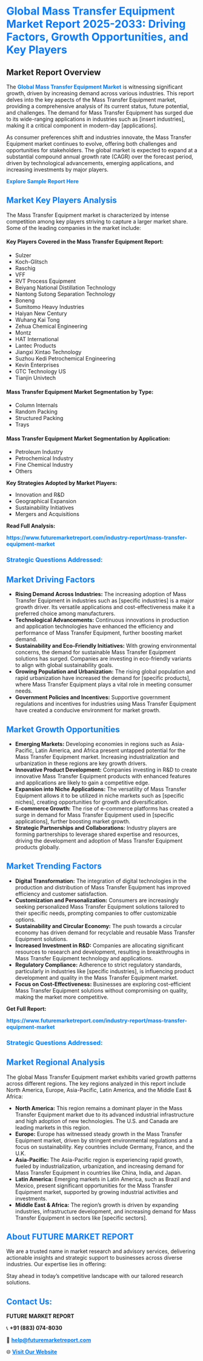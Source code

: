 <h1 style="color: #007BFF;">Global Mass Transfer Equipment Market Report 2025-2033: Driving Factors, Growth Opportunities, and Key Players</h1>

<section id="overview">
<h2>Market Report Overview</h2>
<p>The <a href="https://www.futuremarketreport.com/industry-report/mass-transfer-equipment-market" style="color: #007BFF; text-decoration: none;"><strong>Global Mass Transfer Equipment Market</strong></a> is witnessing significant growth, driven by increasing demand across various industries. This report delves into the key aspects of the Mass Transfer Equipment market, providing a comprehensive analysis of its current status, future potential, and challenges. The demand for Mass Transfer Equipment has surged due to its wide-ranging applications in industries such as [insert industries], making it a critical component in modern-day [applications].</p>
<p>As consumer preferences shift and industries innovate, the Mass Transfer Equipment market continues to evolve, offering both challenges and opportunities for stakeholders. The global market is expected to expand at a substantial compound annual growth rate (CAGR) over the forecast period, driven by technological advancements, emerging applications, and increasing investments by major players.</p>
</section>

<section id="overview">
<p><a href="https://www.futuremarketreport.com/request-sample/reportId=28739" style="color: #007BFF; text-decoration: none;"><strong>Explore Sample Report Here</strong></a></p>
</section>

<section id="key-players">
<h2 style="color: #007BFF;">Market Key Players Analysis</h2>
<p>The Mass Transfer Equipment market is characterized by intense competition among key players striving to capture a larger market share. Some of the leading companies in the market include:</p>
<h4>Key Players Covered in the Mass Transfer Equipment Report:</h4>
<ul><li>Sulzer</li><li>Koch-Glitsch</li><li>Raschig</li><li>VFF</li><li>RVT Process Equipment</li><li>Beiyang National Distillation Technology</li><li>Nantong Sutong Separation Technology</li><li>Boneng</li><li>Sumitomo Heavy Industries</li><li>Haiyan New Century</li><li>Wuhang Kai Tong</li><li>Zehua Chemical Engineering</li><li>Montz</li><li>HAT International</li><li>Lantec Products</li><li>Jiangxi Xintao Technology</li><li>Suzhou Kedi Petrochemical Engineering</li><li>Kevin Enterprises</li><li>GTC Technology US</li><li>Tianjin Univtech</li></ul>
<h4>Mass Transfer Equipment Market Segmentation by Type:</h4>
<ul><li>Column Internals</li><li>Random Packing</li><li>Structured Packing</li><li>Trays</li></ul>

<h4>Mass Transfer Equipment Market Segmentation by Application:</h4>
<ul><li>Petroleum Industry</li><li>Petrochemical Industry</li><li>Fine Chemical Industry</li><li>Others</li></ul>
<p><strong>Key Strategies Adopted by Market Players:</strong></p>
<ul>
<li>Innovation and R&D</li>
<li>Geographical Expansion</li>
<li>Sustainability Initiatives</li>
<li>Mergers and Acquisitions</li>
</ul>
</section>

<section>
<p><strong>Read Full Analysis: </strong></p><a href="https://www.futuremarketreport.com/industry-report/mass-transfer-equipment-market" style="color: #007BFF; text-decoration: none;"><strong>https://www.futuremarketreport.com/industry-report/mass-transfer-equipment-market</strong></a>
<h3 style="color: #007BFF;">Strategic Questions Addressed:</h3>
</section>

<section id="driving-factors">
<h2 style="color: #007BFF;">Market Driving Factors</h2>
<ul>
<li><strong>Rising Demand Across Industries:</strong> The increasing adoption of Mass Transfer Equipment in industries such as [specific industries] is a major growth driver. Its versatile applications and cost-effectiveness make it a preferred choice among manufacturers.</li>
<li><strong>Technological Advancements:</strong> Continuous innovations in production and application technologies have enhanced the efficiency and performance of Mass Transfer Equipment, further boosting market demand.</li>
<li><strong>Sustainability and Eco-Friendly Initiatives:</strong> With growing environmental concerns, the demand for sustainable Mass Transfer Equipment solutions has surged. Companies are investing in eco-friendly variants to align with global sustainability goals.</li>
<li><strong>Growing Population and Urbanization:</strong> The rising global population and rapid urbanization have increased the demand for [specific products], where Mass Transfer Equipment plays a vital role in meeting consumer needs.</li>
<li><strong>Government Policies and Incentives:</strong> Supportive government regulations and incentives for industries using Mass Transfer Equipment have created a conducive environment for market growth.</li>
</ul>
</section>

<section id="growth-opportunities">
<h2 style="color: #007BFF;">Market Growth Opportunities</h2>
<ul>
<li><strong>Emerging Markets:</strong> Developing economies in regions such as Asia-Pacific, Latin America, and Africa present untapped potential for the Mass Transfer Equipment market. Increasing industrialization and urbanization in these regions are key growth drivers.</li>
<li><strong>Innovative Product Development:</strong> Companies investing in R&D to create innovative Mass Transfer Equipment products with enhanced features and applications are likely to gain a competitive edge.</li>
<li><strong>Expansion into Niche Applications:</strong> The versatility of Mass Transfer Equipment allows it to be utilized in niche markets such as [specific niches], creating opportunities for growth and diversification.</li>
<li><strong>E-commerce Growth:</strong> The rise of e-commerce platforms has created a surge in demand for Mass Transfer Equipment used in [specific applications], further boosting market growth.</li>
<li><strong>Strategic Partnerships and Collaborations:</strong> Industry players are forming partnerships to leverage shared expertise and resources, driving the development and adoption of Mass Transfer Equipment products globally.</li>
</ul>
</section>

<section id="trending-factors">
<h2 style="color: #007BFF;">Market Trending Factors</h2>
<ul>
<li><strong>Digital Transformation:</strong> The integration of digital technologies in the production and distribution of Mass Transfer Equipment has improved efficiency and customer satisfaction.</li>
<li><strong>Customization and Personalization:</strong> Consumers are increasingly seeking personalized Mass Transfer Equipment solutions tailored to their specific needs, prompting companies to offer customizable options.</li>
<li><strong>Sustainability and Circular Economy:</strong> The push towards a circular economy has driven demand for recyclable and reusable Mass Transfer Equipment solutions.</li>
<li><strong>Increased Investment in R&D:</strong> Companies are allocating significant resources to research and development, resulting in breakthroughs in Mass Transfer Equipment technology and applications.</li>
<li><strong>Regulatory Compliance:</strong> Adherence to strict regulatory standards, particularly in industries like [specific industries], is influencing product development and quality in the Mass Transfer Equipment market.</li>
<li><strong>Focus on Cost-Effectiveness:</strong> Businesses are exploring cost-efficient Mass Transfer Equipment solutions without compromising on quality, making the market more competitive.</li>
</ul>
</section>

<section>
<p><strong>Get Full Report: </strong></p><a href="https://www.futuremarketreport.com/industry-report/mass-transfer-equipment-market" style="color: #007BFF; text-decoration: none;"><strong>https://www.futuremarketreport.com/industry-report/mass-transfer-equipment-market</strong></a>
<h3 style="color: #007BFF;">Strategic Questions Addressed:</h3>
</section>


<section id="regional-analysis">
<h2 style="color: #007BFF;">Market Regional Analysis</h2>
<p>The global Mass Transfer Equipment market exhibits varied growth patterns across different regions. The key regions analyzed in this report include North America, Europe, Asia-Pacific, Latin America, and the Middle East & Africa:</p>
<ul>
<li><strong>North America:</strong> This region remains a dominant player in the Mass Transfer Equipment market due to its advanced industrial infrastructure and high adoption of new technologies. The U.S. and Canada are leading markets in this region.</li>
<li><strong>Europe:</strong> Europe has witnessed steady growth in the Mass Transfer Equipment market, driven by stringent environmental regulations and a focus on sustainability. Key countries include Germany, France, and the U.K.</li>
<li><strong>Asia-Pacific:</strong> The Asia-Pacific region is experiencing rapid growth, fueled by industrialization, urbanization, and increasing demand for Mass Transfer Equipment in countries like China, India, and Japan.</li>
<li><strong>Latin America:</strong> Emerging markets in Latin America, such as Brazil and Mexico, present significant opportunities for the Mass Transfer Equipment market, supported by growing industrial activities and investments.</li>
<li><strong>Middle East & Africa:</strong> The region’s growth is driven by expanding industries, infrastructure development, and increasing demand for Mass Transfer Equipment in sectors like [specific sectors].</li>
</ul>
</section>

<footer>
<h2 style="color: #007BFF;">About FUTURE MARKET REPORT</h2>
<p>We are a trusted name in market research and advisory services, delivering actionable insights and strategic support to businesses across diverse industries. Our expertise lies in offering:</p>

<p>Stay ahead in today’s competitive landscape with our tailored research solutions.</p>

<h2 style="color: #007BFF;">Contact Us:</h2>
<p><strong>FUTURE MARKET REPORT</strong></p>
<p>📞 <strong>+91 (883) 074-8030</strong></p>
<p>📧 <strong><a href="mailto:help@futuremarketreport.com" style="color: #007BFF;">help@futuremarketreport.com</a></strong></p>
<p>🌐 <strong><a href="https://www.futuremarketreport.com/" style="color: #007BFF;">Visit Our Website</a></strong></p>
</footer>